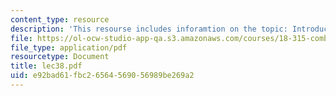 ```yaml
---
content_type: resource
description: 'This resourse includes inforamtion on the topic: Introduction to Tilings.'
file: https://ol-ocw-studio-app-qa.s3.amazonaws.com/courses/18-315-combinatorial-theory-introduction-to-graph-theory-extremal-and-enumerative-combinatorics-spring-2005/e92bad61fbc26564569056989be269a2_lec38.pdf
file_type: application/pdf
resourcetype: Document
title: lec38.pdf
uid: e92bad61-fbc2-6564-5690-56989be269a2
---
```

